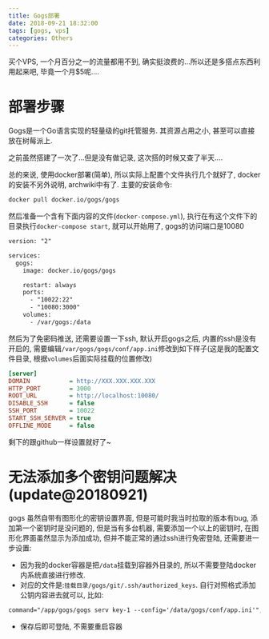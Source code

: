 ```yaml
---
title: Gogs部署
date: 2018-09-21 18:32:00
tags: [gogs, vps]
categories: Others
---
```


买个VPS, 一个月百分之一的流量都用不到, 确实挺浪费的...所以还是多搭点东西利用起来吧, 毕竟一个月$5呢....

<!-- more -->

# 部署步骤
Gogs是一个Go语言实现的轻量级的git托管服务. 其资源占用之小, 甚至可以直接放在树莓派上.

之前虽然搭建了一次了...但是没有做记录, 这次搭的时候又查了半天....

总的来说, 使用docker部署(简单), 所以实际上配置个文件执行几个就好了, docker的安装不另外说明, archwiki中有了. 主要的安装命令:

```bash
docker pull docker.io/gogs/gogs
```

然后准备一个含有下面内容的文件(`docker-compose.yml`), 执行在有这个文件下的目录执行`docker-compose start`, 就可以开始用了, gogs的访问端口是10080

```txt
version: "2"

services:
  gogs:
    image: docker.io/gogs/gogs

    restart: always
    ports:
      - "10022:22"
      - "10080:3000"
    volumes:
      - /var/gogs:/data

```

然后为了免密码推送, 还需要设置一下ssh, 默认开启gogs之后, 内置的ssh是没有开启的, 需要编辑`/var/gogs/gogs/conf/app.ini`修改到如下样子(这是我的配置文件目录, 根据`volumes`后面实际挂载的位置修改)

```ini
[server]
DOMAIN           = http://XXX.XXX.XXX.XXX
HTTP_PORT        = 3000
ROOT_URL         = http://localhost:10080/
DISABLE_SSH      = false
SSH_PORT         = 10022
START_SSH_SERVER = true
OFFLINE_MODE     = false
```

剩下的跟github一样设置就好了~

# 无法添加多个密钥问题解决(update@20180921)

gogs 虽然自带有图形化的密钥设置界面, 但是可能时我当时拉取的版本有bug, 添加第一个密钥时是没问题的, 但是当有多台机器, 需要添加一个以上的密钥时, 在图形化界面虽然显示为添加成功, 但并不能正常的通过ssh进行免密登陆, 还需要进一步设置:

- 因为我的docker容器是把`/data`挂载到容器外目录的, 所以不需要登陆docker内系统直接进行修改.
- 对应的文件是:`挂载目录/gogs/git/.ssh/authorized_keys`. 自行对照格式添加公钥内容进去就可以, 比如:
```txt
command="/app/gogs/gogs serv key-1 --config='/data/gogs/conf/app.ini'",no-port-forwarding,no-X11-forwarding,no-agent-forwarding,no-pty ssh-rsa AAAAAAAAAAAAAAAAAAAAAAAAAAAAAAAAAAAAAAAAAAAAAAAAAAAAAAAAAAAAAAAAAAAAAAAAAAAAAAAAAAAAAAAAAAAAAAAAAAAAAAAAAAAAAAAAAAAAAAAAAAAAAAAAAAAAAAAAAAAAAAAAAAAAAAAAAAAAAAAAAAAA test
```

- 保存后即可登陆, 不需要重启容器
